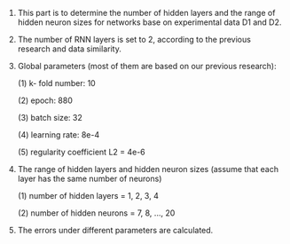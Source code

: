 1. This part is to determine the number of hidden layers and the range of hidden neuron sizes for networks base on experimental data D1 and D2.

2. The number of RNN layers is set to 2, according to the previous research and data similarity.

3. Global parameters (most of them are based on our previous research):

    (1) k- fold number: 10

    (2) epoch: 880

    (3) batch size: 32

    (4) learning rate: 8e-4

    (5) regularity coefficient L2 = 4e-6

4. The range of hidden layers and hidden neuron sizes (assume that each layer has the same number of neurons)

    (1) number of hidden layers = 1, 2, 3, 4

    (2) number of hidden neurons = 7, 8, ..., 20

5. The errors under different parameters are calculated.
   
